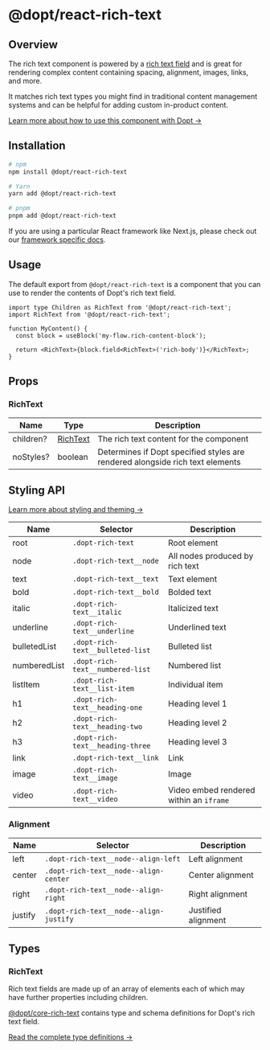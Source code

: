 # @dopt/react-rich-text

## Overview

The rich text component is powered by a [rich text field](https://docs.dopt.com/concepts/fields/#types) and is great for rendering complex content containing spacing, alignment, images, links, and more.

It matches rich text types you might find in traditional content management systems and can be helpful for adding custom in-product content.

[Learn more about how to use this component with Dopt →](https://docs.dopt.com/components/rich-text/)

## Installation

```bash
# npm
npm install @dopt/react-rich-text

# Yarn
yarn add @dopt/react-rich-text

# pnpm
pnpm add @dopt/react-rich-text
```

If you are using a particular React framework like Next.js, please check out our [framework specific docs](https://docs.dopt.com/components/frameworks/).

## Usage

The default export from `@dopt/react-rich-text` is a component that you can use to render the contents of Dopt's rich text field.

```tsx
import type Children as RichText from '@dopt/react-rich-text';
import RichText from '@dopt/react-rich-text';

function MyContent() {
  const block = useBlock('my-flow.rich-content-block');

  return <RichText>{block.field<RichText>('rich-body')}</RichText>;
}
```

## Props

### RichText

| Name      | Type                    | Description                                                                   |
| --------- | ----------------------- | ----------------------------------------------------------------------------- |
| children? | [RichText](#richtext-1) | The rich text content for the component                                       |
| noStyles? | boolean                 | Determines if Dopt specified styles are rendered alongside rich text elements |

## Styling API

[Learn more about styling and theming →](https://docs.dopt.com/components/styling/)

| Name         | Selector                         | Description                             |
| ------------ | -------------------------------- | --------------------------------------- |
| root         | `.dopt-rich-text`                | Root element                            |
| node         | `.dopt-rich-text__node`          | All nodes produced by rich text         |
| text         | `.dopt-rich-text__text`          | Text element                            |
| bold         | `.dopt-rich-text__bold`          | Bolded text                             |
| italic       | `.dopt-rich-text__italic`        | Italicized text                         |
| underline    | `.dopt-rich-text__underline`     | Underlined text                         |
| bulletedList | `.dopt-rich-text__bulleted-list` | Bulleted list                           |
| numberedList | `.dopt-rich-text__numbered-list` | Numbered list                           |
| listItem     | `.dopt-rich-text__list-item`     | Individual item                         |
| h1           | `.dopt-rich-text__heading-one`   | Heading level 1                         |
| h2           | `.dopt-rich-text__heading-two`   | Heading level 2                         |
| h3           | `.dopt-rich-text__heading-three` | Heading level 3                         |
| link         | `.dopt-rich-text__link`          | Link                                    |
| image        | `.dopt-rich-text__image`         | Image                                   |
| video        | `.dopt-rich-text__video`         | Video embed rendered within an `iframe` |

### Alignment

| Name    | Selector                               | Description         |
| ------- | -------------------------------------- | ------------------- |
| left    | `.dopt-rich-text__node--align-left`    | Left alignment      |
| center  | `.dopt-rich-text__node--align-center`  | Center alignment    |
| right   | `.dopt-rich-text__node--align-right`   | Right alignment     |
| justify | `.dopt-rich-text__node--align-justify` | Justified alignment |

## Types

### RichText

Rich text fields are made up of an array of elements each of which may have further properties including children.

[@dopt/core-rich-text](https://www.npmjs.com/package/@dopt/core-rich-text) contains type and schema definitions for Dopt's rich text field.

[Read the complete type definitions →](../../core/rich-text/src/index.ts)
